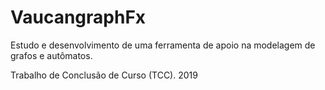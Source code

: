 # VaucangraphFx
Estudo e desenvolvimento de uma ferramenta de apoio na modelagem de grafos e autômatos.


Trabalho de Conclusão de Curso (TCC).
2019
